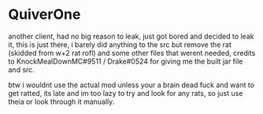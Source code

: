# QuiverOne

another client, had no big reason to leak, just got bored and decided to leak it, this is just there, i barely did anything to the src but remove the rat (skidded from w+2 rat rofl) and some other files that werent needed, credits to KnockMealDownMC#9511 / Drake#0524 for giving me the built jar file and src.

btw i wouldnt use the actual mod unless your a brain dead fuck and want to get ratted, its late and im too lazy to try and look for any rats, so just use theia or look through it manually.
